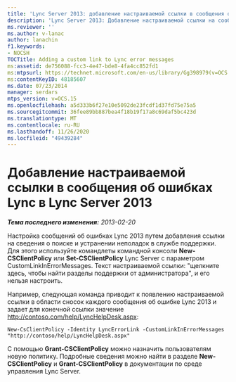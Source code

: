 ```yaml
---
title: 'Lync Server 2013: добавление настраиваемой ссылки в сообщения об ошибках Lync'
description: 'Lync Server 2013: Добавление настраиваемой ссылки на сообщения об ошибках Lync.'
ms.reviewer: ''
ms.author: v-lanac
author: lanachin
f1.keywords:
- NOCSH
TOCTitle: Adding a custom link to Lync error messages
ms:assetid: de756088-fcc3-4e47-bde8-4fa4cc852fd1
ms:mtpsurl: https://technet.microsoft.com/en-us/library/Gg398979(v=OCS.15)
ms:contentKeyID: 48185607
ms.date: 07/23/2014
manager: serdars
mtps_version: v=OCS.15
ms.openlocfilehash: a5d333b6f27e10e5092de23fcdf1d37fd75e75a5
ms.sourcegitcommit: 36fee89bb887bea4f18b19f17a8c69daf5bc423d
ms.translationtype: MT
ms.contentlocale: ru-RU
ms.lasthandoff: 11/26/2020
ms.locfileid: "49439284"
---
```

# <a name="adding-a-custom-link-to-lync-error-messages-in-lync-server-2013"></a>Добавление настраиваемой ссылки в сообщения об ошибках Lync в Lync Server 2013

<div data-xmlns="http://www.w3.org/1999/xhtml">

<div class="topic" data-xmlns="http://www.w3.org/1999/xhtml" data-msxsl="urn:schemas-microsoft-com:xslt" data-cs="https://msdn.microsoft.com/">

<div data-asp="https://msdn2.microsoft.com/asp">



</div>

<div id="mainSection">

<div id="mainBody">

<span> </span>

_**Тема последнего изменения:** 2013-02-20_

Настройка сообщений об ошибках Lync 2013 путем добавления ссылки на сведения о поиске и устранении неполадок в службе поддержки. Для этого используйте командлеты командной консоли **New-CSClientPolicy** или **Set-CSClientPolicy** Lync Server с параметром CustomLinkInErrorMessages. Текст настраиваемой ссылки: "щелкните здесь, чтобы найти разделы поддержки от администратора", и его нельзя настроить.

Например, следующая команда приводит к появлению настраиваемой ссылки в области сносок каждого сообщения об ошибке Lync 2013 и задает для конечной ссылки значение http://contoso.com/help/LyncHelpDesk.aspx:

    New-CsClientPolicy -Identity LyncErrorLink -CustomLinkInErrorMessages "http://contoso/help/LyncHelpDesk.aspx"

С помощью **Grant-CSClientPolicy** можно назначить пользователям новую политику. Подробные сведения можно найти в разделе **New-CSClientPolicy** и **Grant-CSClientPolicy** в документации по среде управления Lync Server.

</div>

<span> </span>

</div>

</div>

</div>

